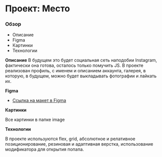 # Проект: Место

### Обзор
* Описание
* Figma
* Картинки
* Технологии

**Описание**
В будущем это будет социальная сеть наподобии Instagram, фактически она готова, осталось только помучить JS. В проекте реализован профиль, с именем и описанием аккаунта, галерея, в которую, в будущем, можно будет выкладывать фотографии и лайкать их.

**Figma**

* [Ссылка на макет в Figma](https://www.figma.com/file/2cn9N9jSkmxD84oJik7xL7/JavaScript.-Sprint-4?node-id=0%3A1)

**Картинки**

Все картинки в папке image

**Технологии**

В проекте используются flex, grid, абсолютное и релативное позиционирование, резиновая и адаптивная верстка, использование модификатора для открытия попапа.
